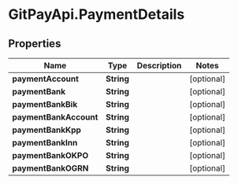 # GitPayApi.PaymentDetails

## Properties

Name | Type | Description | Notes
------------ | ------------- | ------------- | -------------
**paymentAccount** | **String** |  | [optional] 
**paymentBank** | **String** |  | [optional] 
**paymentBankBik** | **String** |  | [optional] 
**paymentBankAccount** | **String** |  | [optional] 
**paymentBankKpp** | **String** |  | [optional] 
**paymentBankInn** | **String** |  | [optional] 
**paymentBankOKPO** | **String** |  | [optional] 
**paymentBankOGRN** | **String** |  | [optional] 


